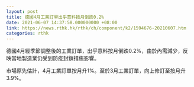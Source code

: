 ```yaml
---
layout: post
title: 德國4月工業訂單出乎意料按月倒跌0.2%
date: 2021-06-07 14:37:58.000000000 +08:00
link: https://news.rthk.hk/rthk/ch/component/k2/1594676-20210607.htm
categories: rthk
---
```


德國4月經季節調整後的工業訂單，出乎意料按月倒跌0.2%，由於內需減少，反映當地製造業仍受到防疫封鎖措施影響。

市場原先估計，4月工業訂單按月升1%。至於3月工業訂單，向上修訂至按月升3.9%。
